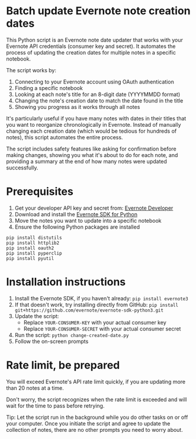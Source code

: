 # Batch update Evernote note creation dates
This Python script is an Evernote note date updater that works with your Evernote API credentials (consumer key and secret). It automates the process of updating the creation dates for multiple notes in a specific notebook.

The script works by:

1. Connecting to your Evernote account using OAuth authentication
2. Finding a specific notebook
3. Looking at each note's title for an 8-digit date (YYYYMMDD format)
4. Changing the note's creation date to match the date found in the title
5. Showing you progress as it works through all notes

It's particularly useful if you have many notes with dates in their titles that you want to reorganize chronologically in Evernote. Instead of manually changing each creation date (which would be tedious for hundreds of notes), this script automates the entire process.

The script includes safety features like asking for confirmation before making changes, showing you what it's about to do for each note, and providing a summary at the end of how many notes were updated successfully.

# Prerequisites

1. Get your developer API key and secret from: [Evernote Developer](https://dev.evernote.com/doc/)
2. Download and install the [Evernote SDK for Python](https://dev.evernote.com/doc/start/python.php)
3. Move the notes you want to update into a specific notebook
4. Ensure the following Python packages are installed
```
pip install distutils
pip install httplib2
pip install oauth2
pip install pyperclip
pip install pyutil
```

# Installation instructions

1. Install the Evernote SDK, if you haven't already: `pip install evernote3`
2. If that doesn't work, try installing directly from GitHub: `pip install git+https://github.com/evernote/evernote-sdk-python3.git`
3. Update the script:
   + Replace `YOUR-CONSUMER-KEY` with your actual consumer key
   + Replace `YOUR-CONSUMER-SECRET` with your actual consumer secret
4. Run the script: `python change-created-date.py`
5. Follow the on-screen prompts

# Rate limit, be prepared

You will exceed Evernote's API rate limit quickly, if you are updating more than 20 notes at a time. 

Don't worry, the script recognizes when the rate limit is exceeded and will wait for the time to pass before retrying. 

Tip: Let the script run in the background while you do other tasks on or off your computer. Once you initiate the script and agree to update the collection of notes, there are no other prompts you need to worry about.
